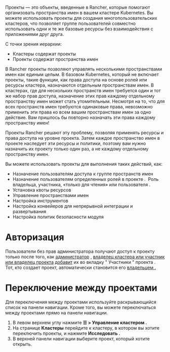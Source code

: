 Проекты — это объекты, введенные в Rancher, которые помогают организовать пространства имен в вашем кластере Kubernetes. Вы можете использовать проекты для создания многопользовательских кластеров, что позволяет группе пользователей совместно использовать одни и те же базовые ресурсы без взаимодействия с приложениями друг друга.

С точки зрения иерархии:
-	Кластеры содержат проекты
-	Проекты содержат пространства имен

В Rancher проекты позволяют управлять несколькими пространствами имен как единым целым. В базовом Kubernetes, который не включает проекты, такие функции, как права доступа на основе ролей или ресурсы кластера, назначаются отдельным пространствам имен. В кластерах, где для нескольких пространств имен требуется один и тот же набор прав доступа, назначение этих прав каждому отдельному пространству имен может стать утомительным. Несмотря на то, что для всех пространств имен требуются одинаковые права, невозможно применить эти права ко всем вашим пространствам имен за одно действие. Вам пришлось бы повторно назначать эти права каждому пространству имен!

Проекты Rancher решают эту проблему, позволяя применять ресурсы и права доступа на уровне проекта. Затем каждое пространство имен в проекте наследует эти ресурсы и политики, поэтому вам нужно назначить их проекту только один раз, а не каждому отдельному пространству имен.

Вы можете использовать проекты для выполнения таких действий, как:
-	Назначение пользователям доступа к группе пространств имен
-	Назначение пользователям определенных ролей в проекте .  Роль владельца, участника, «только для чтения» или пользователя .
-	Установка квоты ресурсов
-	Управление пространствами имен
-	Настройка инструментов
-	Настройка конвейеров для непрерывной интеграции и развертывания
-	Настройка политик безопасности модуля

# Авторизация
Пользователи без прав администратора получают доступ к проекту только после того, как [администратор](https://github.com/rancher/docs/blob/master/content/rancher/v2.6/en/project-admin/%7B%7B%3Cbaseurl%3E%7D%7D/rancher/v2.6/en/admin-settings/rbac/global-permissions) , [владелец кластера или участник или владелец проекта](https://github.com/rancher/docs/blob/master/content/rancher/v2.6/en/project-admin/%7B%7B%3Cbaseurl%3E%7D%7D/rancher/v2.6/en/admin-settings/rbac/cluster-project-roles/#cluster-roles) [добавит](https://github.com/rancher/docs/blob/master/content/rancher/v2.6/en/project-admin/%7B%7B%3Cbaseurl%3E%7D%7D/rancher/v2.6/en/admin-settings/rbac/cluster-project-roles/#project-roles) их во вкладку " Участники " проекта .
Тот, кто создает проект, автоматически становится его [владельцем .](https://github.com/rancher/docs/blob/master/content/rancher/v2.6/en/project-admin/%7B%7B%3Cbaseurl%3E%7D%7D/rancher/v2.6/en/admin-settings/rbac/cluster-project-roles/#project-roles)

# Переключение между проектами

Для переключения между проектами используйте раскрывающийся список на панели навигации. Кроме того, вы можете переключаться между проектами прямо на панели навигации.
1.	В левом верхнем углу нажмите **☰ > Управление кластером .**
2.	На странице **Кластеры** перейдите к кластеру, в котором вы хотите переключить проекты, и нажмите **Исследовать .**
3.	В верхней панели навигации выберите проект, который хотите открыть.

